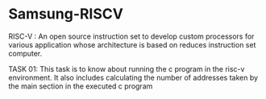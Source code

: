 # Samsung-RISCV
RISC-V : An open source instruction set to develop custom processors for various application whose architecture is based on reduces instruction set computer.



TASK 01:
This task is to know about running the c program in the risc-v environment. It also includes calculating the number of addresses taken by the main section in the executed c program
